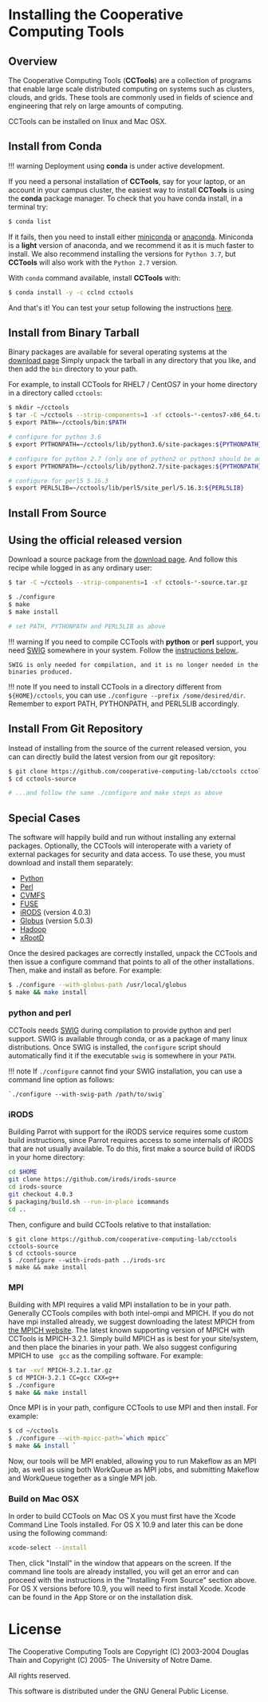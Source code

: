 # Installing the Cooperative Computing Tools

## Overview

The Cooperative Computing Tools (**CCTools**) are a collection of programs that
enable large scale distributed computing on systems such as clusters, clouds,
and grids. These tools are commonly used in fields of science and engineering
that rely on large amounts of computing.


CCTools can be installed on linux and Mac OSX.



## Install from Conda

!!! warning
    Deployment using **conda** is under active development.

If you need a personal installation of **CCTools**, say for your laptop, or an
account in your campus cluster, the easiest way to install **CCTools** is using the
**conda** package manager. To check that you have conda install, in a terminal try:

```sh
$ conda list
```

If it fails, then you need to install either
[miniconda](https://docs.conda.io/projects/conda/en/latest/user-guide/install)
or [anaconda](https://docs.anaconda.com/anaconda/install). Miniconda is a
__light__ version of anaconda, and we recommend it as it is much faster to
install. We also recommend installing the versions for `Python 3.7`, but
**CCTools** will also work with the `Python 2.7` version.

With `conda` command available, install **CCTools** with:

```sh
$ conda install -y -c cclnd cctools
```

And that's it! You can test your setup following the instructions [here](#testing-your-installation).


## Install from Binary Tarball

Binary packages are available for several operating systems at the [download
page](http://ccl.cse.nd.edu/software/download) Simply unpack the tarball
in any directory that you like, and then add the `bin` directory to your path.

For example, to install CCTools for RHEL7 / CentOS7 in your home directory in a directory
called `cctools`:

```sh
$ mkdir ~/cctools
$ tar -C ~/cctools --strip-components=1 -xf cctools-*-centos7-x86_64.tar.gz
$ export PATH=~/cctools/bin:$PATH

# configure for python 3.6
$ export PYTHONPATH=~/cctools/lib/python3.6/site-packages:${PYTHONPATH}

# configure for python 2.7 (only one of python2 or python3 should be added to PYTHONPATH):
$ export PYTHONPATH=~/cctools/lib/python2.7/site-packages:${PYTHONPATH}

# configure for perl5 5.16.3
$ export PERL5LIB=~/cctools/lib/perl5/site_perl/5.16.3:${PERL5LIB}
```

## Install From Source

## Using the official released version

Download a source package from the [download
page](http://ccl.cse.nd.edu/software/download). And follow this recipe while
logged in as any ordinary user:

```sh
$ tar -C ~/cctools --strip-components=1 -xf cctools-*-source.tar.gz

$ ./configure
$ make
$ make install

# set PATH, PYTHONPATH and PERL5LIB as above
```

!!! warning
    If you need to compile CCTools with **python** or **perl** support, you
    need [SWIG](http://www.swig.org) somewhere in your system. Follow the
    [instructions below.](#python-and-perl).

    SWIG is only needed for compilation, and it is no longer needed in the
    binaries produced.
    
!!! note
    If you need to install CCTools in a directory different from
    `${HOME}/cctools`, you can use `./configure --prefix /some/desired/dir`.
    Remember to export PATH, PYTHONPATH, and PERL5LIB accordingly.


## Install From Git Repository

Instead of installing from the source of the current released version, you can
can directly build the latest version from our git repository:

```sh
$ git clone https://github.com/cooperative-computing-lab/cctools cctools-source
$ cd cctools-source

# ...and follow the same ./configure and make steps as above
```



## Special Cases

The software will happily build and run without installing any external
packages. Optionally, the CCTools will interoperate with a variety of external
packages for security and data access. To use these, you must download and
install them separately:

* [Python](https://www.python.org)
* [Perl](https://www.perl.org)
* [CVMFS](https://cvmfs.readthedocs.io/en/stable/cpt-quickstart.html)
* [FUSE](http://fuse.sourceforge.net)
* [iRODS](http://irods.org) (version 4.0.3) 
* [Globus](http://www.globus.org) (version 5.0.3) 
* [Hadoop](http://hadoop.apache.org)
* [xRootD](http://xrootd.slac.stanford.edu)

Once the desired packages are correctly installed, unpack the CCTools and then
issue a configure command that points to all of the other installations. Then,
make and install as before. For example:

```sh
$ ./configure --with-globus-path /usr/local/globus
$ make && make install
```

### python and perl

CCTools needs [SWIG](http://www.swig.org) during compilation to provide python
and perl support.  SWIG is available through conda, or as a package of many
linux distributions. Once SWIG is installed, the `configure` script should
automatically find it if the executable `swig` is somewhere in your `PATH`.

!!! note
    If `./configure` cannot find your SWIG installation, you can use a command line option as follows:

    `./configure --with-swig-path /path/to/swig`

### iRODS

Building Parrot with support for the iRODS service requires some custom build
instructions, since Parrot requires access to some internals of iRODS that are
not usually available. To do this, first make a source build of iRODS in your
home directory:

```sh
cd $HOME
git clone https://github.com/irods/irods-source
cd irods-source
git checkout 4.0.3
$ packaging/build.sh --run-in-place icommands
cd ..
```

Then, configure and build CCTools relative to that installation:

```
$ git clone https://github.com/cooperative-computing-lab/cctools cctools-source
$ cd cctools-source
$ ./configure --with-irods-path ../irods-src
$ make && make install
```


### MPI

Building with MPI requires a valid MPI installation to be in your path.
Generally CCTools compiles with both intel-ompi and MPICH. If you do not have
mpi installed already, we suggest downloading the latest MPICH from [the MPICH
website](https://www.mpich.org/). The latest known supporting version of MPICH
with CCTools is MPICH-3.2.1. Simply build MPICH as is best for your
site/system, and then place the binaries in your path. We also suggest
configuring MPICH to use ` gcc` as the compiling software. For example:

```sh
$ tar -xvf MPICH-3.2.1.tar.gz
$ cd MPICH-3.2.1 CC=gcc CXX=g++
$ ./configure
$ make && make install
```

Once MPI is in your path, configure CCTools to use MPI and then install. For example:

```sh
$ cd ~/cctools
$ ./configure --with-mpicc-path=`which mpicc`
$ make && install `
```

Now, our tools will be MPI enabled, allowing you to run Makeflow as an MPI job,
as well as using both WorkQueue as MPI jobs, and submitting Makeflow and
WorkQueue together as a single MPI job.

### Build on Mac OSX

In order to build CCTools on Mac OS X you must first have the Xcode Command
Line Tools installed. For OS X 10.9 and later this can be done using the
following command:

```sh
xcode-select --install
```

Then, click "Install" in the window that appears on the screen. If the command
line tools are already installed, you will get an error and can proceed with
the instructions in the "Installing From Source" section above. For OS X
versions before 10.9, you will need to first install Xcode. Xcode can be found
in the App Store or on the installation disk.



# License

The Cooperative Computing Tools are Copyright (C) 2003-2004 Douglas Thain and Copyright (C) 2005- The University of Notre Dame.  

All rights reserved.  

This software is distributed under the GNU General Public License.  

